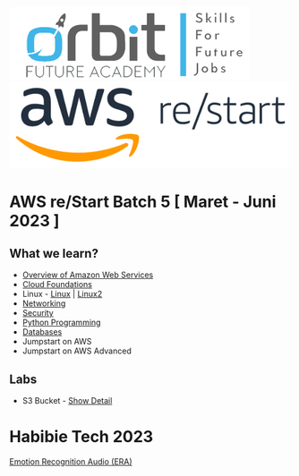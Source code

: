 ![ofa](images/orbit.jpg)
![aws re/start](images/aws-restart.jpg)

# AWS re/Start Batch 5 [ Maret - Juni 2023 ]

## What we learn?
- [Overview of Amazon Web Services](https://docs.aws.amazon.com/whitepapers/latest/aws-overview/introduction.html)
- [Cloud Foundations](https://aws.amazon.com/solutions/cloud-foundations/)
- Linux - [Linux](https://aws.amazon.com/mp/linux/) | [Linux2](https://aws.amazon.com/amazon-linux-2/)
- [Networking](https://aws.amazon.com/products/networking/)
- [Security](https://aws.amazon.com/security/)
- [Python Programming](https://aws.amazon.com/what-is/python/)
- [Databases](https://docs.aws.amazon.com/whitepapers/latest/aws-overview/database.html)
- Jumpstart on AWS
- Jumpstart on AWS Advanced

## Labs
- S3 Bucket - [Show Detail](http://maulanakavaldo-wstatic.s3-website-ap-southeast-1.amazonaws.com/)

# Habibie Tech 2023
  [Emotion Recognition Audio (ERA)](https://github.com/maulanakavaldo/Emotion_Recognition)
